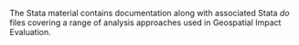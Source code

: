 The Stata material contains documentation along with associated Stata *do* files covering a range of analysis approaches used in Geospatial Impact Evaluation.
